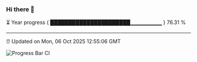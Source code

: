 ### Hi there 👋

⏳ Year progress { ██████████████████████▁▁▁▁▁▁▁▁ } 76.31 %

---

⏰ Updated on Mon, 06 Oct 2025 12:55:06 GMT

![Progress Bar CI](https://github.com/DhruviPatel157/GitHub-Actions-Demo/workflows/Progress%20Bar%20CI/badge.svg)
